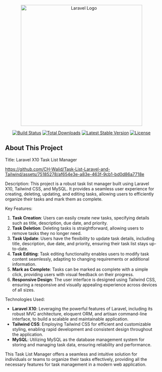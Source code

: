 <p align="center"><a href="https://laravel.com" target="_blank"><img src="https://raw.githubusercontent.com/laravel/art/master/logo-lockup/5%20SVG/2%20CMYK/1%20Full%20Color/laravel-logolockup-cmyk-red.svg" width="400" alt="Laravel Logo"></a></p>

<p align="center">
<a href="https://github.com/laravel/framework/actions"><img src="https://github.com/laravel/framework/workflows/tests/badge.svg" alt="Build Status"></a>
<a href="https://packagist.org/packages/laravel/framework"><img src="https://img.shields.io/packagist/dt/laravel/framework" alt="Total Downloads"></a>
<a href="https://packagist.org/packages/laravel/framework"><img src="https://img.shields.io/packagist/v/laravel/framework" alt="Latest Stable Version"></a>
<a href="https://packagist.org/packages/laravel/framework"><img src="https://img.shields.io/packagist/l/laravel/framework" alt="License"></a>
</p>

## About This Project

Title: Laravel X10 Task List Manager

https://github.com/CH-Walid/Task-List-Laravel-and-Tailwind/assets/75185278/af654e3e-a83e-463f-9cb1-bd0d86a7718e

Description:
This project is a robust task list manager built using Laravel X10, Tailwind CSS, and MySQL. It provides a seamless user experience for creating, deleting, updating, and editing tasks, allowing users to efficiently organize their tasks and mark them as complete.

Key Features:
1. **Task Creation**: Users can easily create new tasks, specifying details such as title, description, due date, and priority.
2. **Task Deletion**: Deleting tasks is straightforward, allowing users to remove tasks they no longer need.
3. **Task Update**: Users have the flexibility to update task details, including title, description, due date, and priority, ensuring their task list stays up-to-date.
4. **Task Editing**: Task editing functionality enables users to modify task content seamlessly, adapting to changing requirements or additional information.
5. **Mark as Complete**: Tasks can be marked as complete with a simple click, providing users with visual feedback on their progress.
6. **Responsive Design**: The user interface is designed using Tailwind CSS, ensuring a responsive and visually appealing experience across devices of all sizes.

Technologies Used:
- **Laravel X10**: Leveraging the powerful features of Laravel, including its robust MVC architecture, eloquent ORM, and artisan command-line interface, to build a scalable and maintainable application.
- **Tailwind CSS**: Employing Tailwind CSS for efficient and customizable styling, enabling rapid development and consistent design throughout the application.
- **MySQL**: Utilizing MySQL as the database management system for storing and managing task data, ensuring reliability and performance.
  
This Task List Manager offers a seamless and intuitive solution for individuals or teams to organize their tasks effectively, providing all the necessary features for task management in a modern web application.
